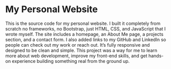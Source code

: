 # My Personal Website
This is the source code for my personal website. I built it completely from scratch no frameworks, no Bootstrap, just HTML, CSS, and JavaScript that I wrote myself. The site includes a homepage, an About Me page, a projects section, and a contact form. I also added links to my GitHub and LinkedIn so people can check out my work or reach out. It’s fully responsive and designed to be clean and simple. This project was a way for me to learn more about web development, improve my front-end skills, and get hands-on experience building something real from the ground up.

